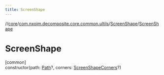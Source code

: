 ```yaml
---
title: ScreenShape
---
```

//[core](../../../index.html)/[com.nxoim.decomposite.core.common.ultils](../index.html)/[ScreenShape](index.html)/[ScreenShape](-screen-shape.html)



# ScreenShape



[common]\
constructor(path: [Path](https://developer.android.com/reference/kotlin/androidx/compose/ui/graphics/Path.html)?, corners: [ScreenShapeCorners](../-screen-shape-corners/index.html)?)




